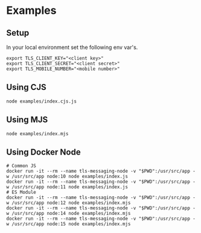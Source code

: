 # Examples

## Setup

In your local environment set the following env var's.

```SHELL
export TLS_CLIENT_KEY="<client key>"
export TLS_CLIENT_SECRET="<client secret>"
export TLS_MOBILE_NUMBER="<mobile number>"
```

## Using CJS

```SHELL
node examples/index.cjs.js
```

## Using MJS

```SHELL
node examples/index.mjs
```

## Using Docker Node

```SHELL
# Common JS
docker run -it --rm --name tls-messaging-node -v "$PWD":/usr/src/app -w /usr/src/app node:10 node examples/index.js
docker run -it --rm --name tls-messaging-node -v "$PWD":/usr/src/app -w /usr/src/app node:11 node examples/index.js
# ES Module
docker run -it --rm --name tls-messaging-node -v "$PWD":/usr/src/app -w /usr/src/app node:12 node examples/index.mjs
docker run -it --rm --name tls-messaging-node -v "$PWD":/usr/src/app -w /usr/src/app node:14 node examples/index.mjs
docker run -it --rm --name tls-messaging-node -v "$PWD":/usr/src/app -w /usr/src/app node:15 node examples/index.mjs
```
